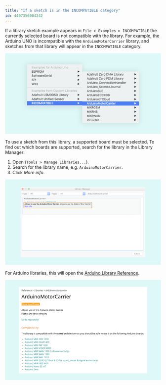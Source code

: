 ```yaml
---
title: "If a sketch is in the INCOMPATIBLE category"
id: 4407356004242
---
```


If a library sketch example appears in `File > Examples > INCOMPATIBLE` the currently selected board is not compatible with the library. For example, the Arduino UNO is incompatible with the `ArduinoMotorCarrier` library, and sketches from that library will appear in the `INCOMPATIBLE` category.

![Example of sketches from a library inside INCOMPATIBLE](img/INCOMPATIBLE_example_sketch_example.png)

To use a sketch from this library, a supported board must be selected. To find out which boards are supported, search for the library in the Library Manager:

1. Open (`Tools > Manage Libraries...`).
2. Search for the library name, e.g. `ArduinoMotorCarrier`.
3. Click _More info_.

![Searching for 'ArduinoMotorCarrier' in the Library Manager.](img/INCOMPATIBLE_library_manager.png)

For Arduino libraries, this will open the [Arduino Library Reference](https://docs.arduino.cc/libraries/).

![Reference page for the ArduinoMotorCarrier library.](img/library-reference.png)
